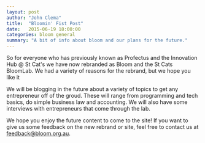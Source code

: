 ```yaml
---
layout: post
author: "John Clema"
title:  "Bloomin' Fist Post"
date:   2015-06-19 18:00:00
categories: bloom general
summary: "A bit of info about bloom and our plans for the future."
---
```


So for everyone who has previously known as Profectus and the Innovation Hub @ St Cat's we have now rebranded as Bloom and the St Cats BloomLab. We had a variety of reasons for the rebrand, but we hope you like it

We will be blogging in the future about a variety of topics to get any entrepreneur off of the groud. These will range from programming and tech basics, do simple business law and accounting. We will also have some interviews with entrepreneurs that come through the lab.

We hope you enjoy the future content to come to the site! If you want to give us some feedback on the new rebrand or site, feel free to contact us at feedback@bloom.org.au.